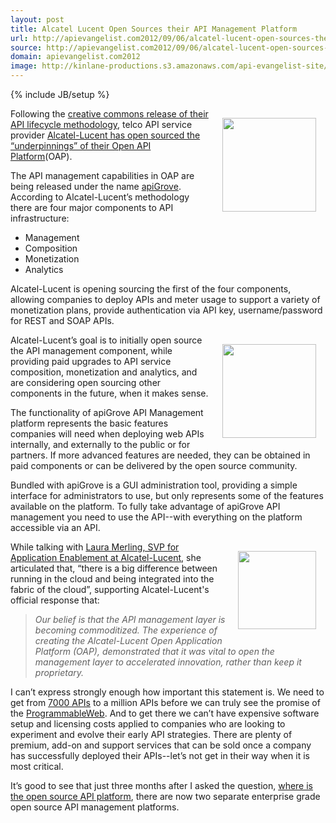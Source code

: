 ```yaml
---
layout: post
title: Alcatel Lucent Open Sources their API Management Platform
url: http://apievangelist.com2012/09/06/alcatel-lucent-open-sources-their-api-management-platform/
source: http://apievangelist.com2012/09/06/alcatel-lucent-open-sources-their-api-management-platform/
domain: apievangelist.com2012
image: http://kinlane-productions.s3.amazonaws.com/api-evangelist-site/blog/apigrove-logo.png
---
```

{% include JB/setup %}
<p><a href="http://www.alcatel-lucent.com/wps/portal" target="_blank"><img style="padding: 15px;" src="https://s3.amazonaws.com/kinlane-productions/api-service-providers/alcatel-lucent/alcatel-logo-2.jpeg" alt="" width="150" align="right" /></a></p>
<p>Following the <a title="creative commons release of their API lifecycle methodology" href="http://techcrunch.com/2012/08/16/alcatel-lucent-creates-methodology-for-apis-and-makes-available-under-creative-commons/">creative commons release of their API lifecycle methodology</a>, telco API service provider <a title="Alcatel-Lucent open sourced the &ldquo;underpinnings&rdquo; of their Open API Platform" href="http://apigrove.net/the-first-step-welcome/">Alcatel-Lucent has open sourced the &ldquo;underpinnings&rdquo; of their Open API Platform</a>(OAP).</p>
<p>The API management capabilities in OAP are being released under the name&nbsp;<a title="apiGrove" href="http://apigrove.net/">apiGrove</a>.  According to Alcatel-Lucent&rsquo;s methodology there are four major components to API infrastructure:</p>
<ul class="mainlist">
<li>Management</li>
<li>Composition</li>
<li>Monetization</li>
<li>Analytics</li>
</ul>
<p>Alcatel-Lucent is opening sourcing the first of the four components, allowing companies to deploy APIs and meter usage to support a variety of monetization plans, provide authentication via API key, username/password for REST and SOAP APIs.</p>
<p><a title="apiGrove" href="http://apigrove.net/"><img style="padding: 15px;" src="https://s3.amazonaws.com/kinlane-productions/api-service-providers/alcatel-lucent/apigrove/apigrove-logo.png" alt="" width="150" align="right" /></a></p>
<p>Alcatel-Lucent&rsquo;s goal is to initially open source the API management component, while providing paid upgrades to API service composition, monetization and analytics, and are considering open sourcing other components in the future, when it makes sense.</p>
<p>The functionality of apiGrove API Management platform represents the basic features companies will need when deploying web APIs internally, and externally to the public or for partners.  If more advanced features are needed, they can be obtained in paid components or can be delivered by the open source community.</p>
<p>Bundled with apiGrove is a GUI administration tool, providing a simple interface for administrators to use, but only represents some of the features available on the platform.  To fully take advantage of apiGrove API management you need to use the API--with everything on the platform accessible via an API.</p>
<p><img style="padding: 15px;" src="https://s3.amazonaws.com/kinlane-productions/events/api-strategy-practice-conference/speakers/laura-merling.jpeg" alt="" width="125" align="right" /></p>
<p>While talking with <a href="http://www.linkedin.com/in/merling">Laura Merling, SVP for Application Enablement at Alcatel-Lucent</a>, she articulated that, &ldquo;there is a big difference between running in the cloud and being integrated into the fabric of the cloud&rdquo;, supporting Alcatel-Lucent's official response that:</p>
<blockquote><em>Our belief is that the API management layer is becoming commoditized. The experience of creating the Alcatel-Lucent Open Application Platform (OAP), demonstrated that it was vital to open the management layer to accelerated innovation, rather than keep it proprietary.</em></blockquote>
<p>I can&rsquo;t express strongly enough how important this statement is.  We need to get from <a title="7000 APIs" href="http://blog.programmableweb.com/2012/08/23/7000-apis-twice-as-many-as-this-time-last-year/">7000 APIs</a> to a million APIs before we can truly see the promise of the <a title="ProgrammableWeb" href="http://www.programmableweb.com">ProgrammableWeb</a>. And to get there we can&rsquo;t have expensive software setup and licensing costs applied to companies who are looking to experiment and evolve their early API strategies.  There are plenty of premium, add-on and support services that can be sold once a company has successfully deployed their APIs--let&rsquo;s not get in their way when it is most critical.</p>
<p>It&rsquo;s good to see that just three months after I asked the question, <a title="where is the open source API platform" href="http://apievangelist.com/2012/06/11/where-is-the-open-source-api-platform/7000%20APIs">where is the open source API platform</a>, there are now two separate enterprise grade open source API management platforms.</p>
